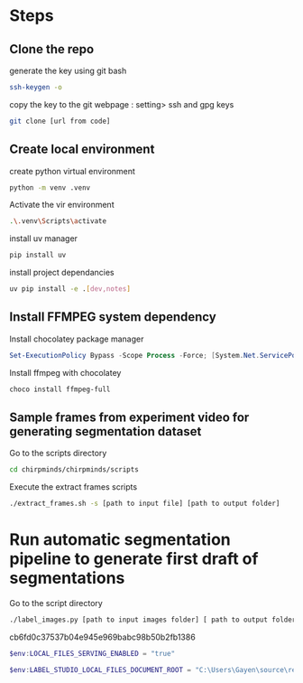 # Steps

## Clone the repo

generate the key using git bash

```bash
ssh-keygen -o
```
copy the key to the git webpage : setting> ssh and gpg keys

```bash
git clone [url from code]
```
## Create local environment

create python virtual environment

```bash
python -m venv .venv
```
Activate the vir environment

```bash
.\.venv\Scripts\activate
```
install uv manager

```bash
pip install uv
```
install project dependancies

```bash
uv pip install -e .[dev,notes]
```
## Install FFMPEG system dependency

Install chocolatey package manager

```powershell
Set-ExecutionPolicy Bypass -Scope Process -Force; [System.Net.ServicePointManager]::SecurityProtocol = [System.Net.ServicePointManager]::SecurityProtocol -bor 3072; iex ((New-Object System.Net.WebClient).DownloadString('https://community.chocolatey.org/install.ps1'))
```

Install ffmpeg with chocolatey

```bash
choco install ffmpeg-full
```
## Sample frames from experiment video for generating segmentation dataset

Go to the scripts directory

```bash
cd chirpminds/chirpminds/scripts
```

Execute the extract frames scripts

```bash
./extract_frames.sh -s [path to input file] [path to output folder]
```

# Run automatic segmentation pipeline to generate first draft of segmentations

Go to the script directory

```bash
./label_images.py [path to input images folder] [ path to output folder]
```
cb6fd0c37537b04e945e969babc98b50b2fb1386

```powershell
$env:LOCAL_FILES_SERVING_ENABLED = "true"
```

```powershell
$env:LABEL_STUDIO_LOCAL_FILES_DOCUMENT_ROOT = "C:\Users\Gayen\source\repos\chirpminds"
```
